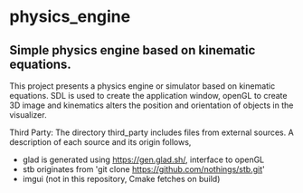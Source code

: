 # physics_engine

## Simple physics engine based on kinematic equations.

This project presents a physics engine or simulator based on kinematic equations. SDL is used to create the application window, openGL to create 3D image and kinematics alters the position and orientation of objects in the visualizer.

Third Party:
The directory third_party includes files from external sources. A description of each source and its origin follows,

* glad is generated using https://gen.glad.sh/, interface to openGL
* stb originates from 'git clone https://github.com/nothings/stb.git'
* imgui (not in this repository, Cmake fetches on build)
